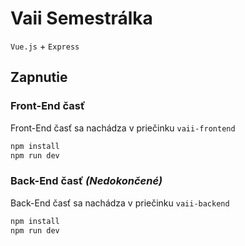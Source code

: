 # **Vaii Semestrálka**

`Vue.js` + `Express`

## **Zapnutie**

### **Front-End časť**

Front-End časť sa nachádza v priečinku `vaii-frontend`
```bash
npm install
npm run dev
```

### **Back-End časť** *(Nedokončené)*

Back-End časť sa nachádza v priečinku `vaii-backend`
```bash
npm install
npm run dev
```